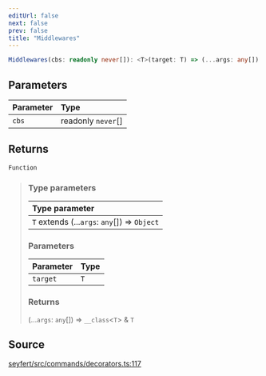 ```yaml
---
editUrl: false
next: false
prev: false
title: "Middlewares"
---
```


```ts
Middlewares(cbs: readonly never[]): <T>(target: T) => (...args: any[]) => __class<T> & T
```

## Parameters

| Parameter | Type |
| :------ | :------ |
| `cbs` | readonly `never`[] |

## Returns

`Function`

> ### Type parameters
>
> | Type parameter |
> | :------ |
> | `T` extends (...`args`: `any`[]) => `Object` |
>
> ### Parameters
>
> | Parameter | Type |
> | :------ | :------ |
> | `target` | `T` |
>
> ### Returns
>
> (...`args`: `any`[]) => `__class`\<`T`\> & `T`
>

## Source

[seyfert/src/commands/decorators.ts:117](https://github.com/potoland/potocuit/blob/e332d7a/src/commands/decorators.ts#L117)
